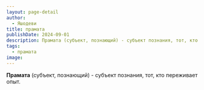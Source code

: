 ```yaml
---
layout: page-detail
author:
  - Яшодеви
title: прамата
publishDate: 2024-09-01
description: Прамата (субъект, познающий) - субъект познания, тот, кто переживает опыт.
tags:
  - прамата
image:
---
```

**Прамата** (субъект, познающий) - субъект познания, тот, кто переживает опыт.

